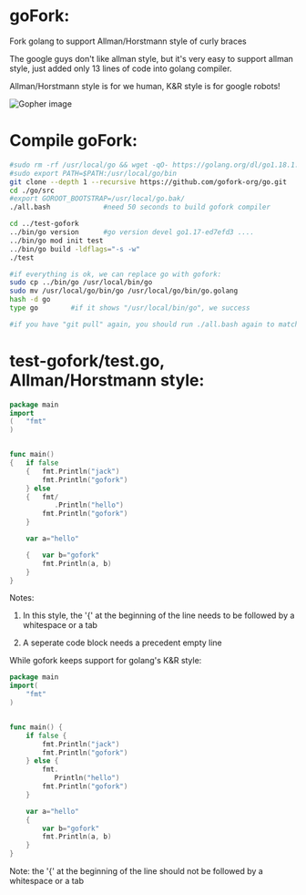 # goFork:

Fork golang to support Allman/Horstmann style of curly braces 

The google guys don't like allman style, but it's very easy to support allman style, just added only 13 lines of code into golang compiler.

Allman/Horstmann style is for we human, K&R style is for google robots!

![Gopher image](https://avatars.githubusercontent.com/u/86223803)

# Compile goFork:
```bash
#sudo rm -rf /usr/local/go && wget -qO- https://golang.org/dl/go1.18.1.linux-amd64.tar.gz | sudo tar -xvz -C /usr/local
#sudo export PATH=$PATH:/usr/local/go/bin
git clone --depth 1 --recursive https://github.com/gofork-org/go.git
cd ./go/src
#export GOROOT_BOOTSTRAP=/usr/local/go.bak/
./all.bash             #need 50 seconds to build gofork compiler           

cd ../test-gofork
../bin/go version      #go version devel go1.17-ed7efd3 ....
../bin/go mod init test
../bin/go build -ldflags="-s -w"
./test

#if everything is ok, we can replace go with gofork:
sudo cp ../bin/go /usr/local/bin/go
sudo mv /usr/local/go/bin/go /usr/local/go/bin/go.golang
hash -d go
type go        #if it shows "/usr/local/bin/go", we success

#if you have "git pull" again, you should run ./all.bash again to match the ./bin/go with the latest ./src(stdlib)
```

# test-gofork/test.go, Allman/Horstmann style:

```go
package main
import
(   "fmt"
)


func main()
{   if false
    {   fmt.Println("jack")
        fmt.Println("gofork")
    } else
    {   fmt/
           .Println("hello")
        fmt.Println("gofork")
    }

    var a="hello"

    {   var b="gofork"
        fmt.Println(a, b)
    }
}

```

Notes:

1. In this style, the '{' at the beginning of the line needs to be followed by a whitespace or a tab

2. A seperate code block needs a precedent empty line

While gofork keeps support for golang's K&R style:

```go
package main
import(
    "fmt"
)


func main() {
    if false {
        fmt.Println("jack")
        fmt.Println("gofork")
    } else {
        fmt.
           Println("hello")
        fmt.Println("gofork")
    }

    var a="hello"
    {
        var b="gofork"
        fmt.Println(a, b)
    }
}

```

Note:  the '{' at the beginning of the line should not be followed by a whitespace or a tab
